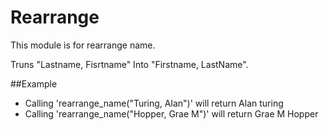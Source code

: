 Rearrange 
======

This module is for rearrange name.

Truns "Lastname, Fisrtname" Into "Firstname, LastName".


##Example

* Calling 'rearrange_name("Turing, Alan")' will return Alan turing
* Calling 'rearrange_name("Hopper, Grae M")' will return Grae M Hopper